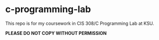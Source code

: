 # c-programming-lab
This repo is for my coursework in CIS 308/C Programming Lab at KSU.

**PLEASE DO NOT COPY WITHOUT PERMISSION**
